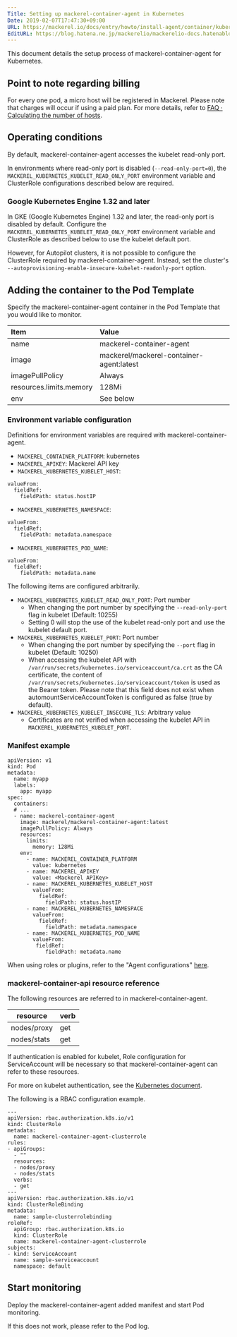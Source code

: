 ```yaml
---
Title: Setting up mackerel-container-agent in Kubernetes
Date: 2019-02-07T17:47:30+09:00
URL: https://mackerel.io/docs/entry/howto/install-agent/container/kubernetes
EditURL: https://blog.hatena.ne.jp/mackerelio/mackerelio-docs.hatenablog.mackerel.io/atom/entry/98012380860620872
---
```


This document details the setup process of mackerel-container-agent for Kubernetes.

## Point to note regarding billing

For every one pod, a micro host will be registered in Mackerel. Please note that charges will occur if using a paid plan. For more details, refer to [FAQ · Calculating the number of hosts](https://support.mackerel.io/hc/en-us/articles/360039702912).

## Operating conditions

By default, mackerel-container-agent accesses the kubelet read-only port.

In environments where read-only port is disabled (`--read-only-port=0`), the `MACKEREL_KUBERNETES_KUBELET_READ_ONLY_PORT` environment variable and ClusterRole configurations described below are required.

### Google Kubernetes Engine 1.32 and later

In GKE (Google Kubernetes Engine) 1.32 and later, the read-only port is disabled by default. Configure the `MACKEREL_KUBERNETES_KUBELET_READ_ONLY_PORT` environment variable and ClusterRole as described below to use the kubelet default port.

However, for Autopilot clusters, it is not possible to configure the ClusterRole required by mackerel-container-agent. Instead, set the cluster's `--autoprovisioning-enable-insecure-kubelet-readonly-port` option.

## Adding the container to the Pod Template

Specify the mackerel-container-agent container in the Pod Template that you would like to monitor.


| Item | Value |
| :-- | :-- |
| name | mackerel-container-agent |
| image |  mackerel/mackerel-container-agent:latest |
| imagePullPolicy| Always |
| resources.limits.memory | 128Mi |
| env | See below |

### Environment variable configuration

Definitions for environment variables are required with mackerel-container-agent.

- `MACKEREL_CONTAINER_PLATFORM`: kubernetes
- `MACKEREL_APIKEY`: Mackerel API key
- `MACKEREL_KUBERNETES_KUBELET_HOST`:
```
valueFrom:
  fieldRef:
    fieldPath: status.hostIP
```
- `MACKEREL_KUBERNETES_NAMESPACE`:
```
valueFrom:
  fieldRef:
    fieldPath: metadata.namespace
```
- `MACKEREL_KUBERNETES_POD_NAME`:
```
valueFrom:
  fieldRef:
    fieldPath: metadata.name
```

The following items are configured arbitrarily.

- `MACKEREL_KUBERNETES_KUBELET_READ_ONLY_PORT`: Port number
  - When changing the port number by specifying the `--read-only-port` flag in kubelet (Default: 10255)
  - Setting 0 will stop the use of the kubelet read-only port and use the kubelet default port.
- `MACKEREL_KUBERNETES_KUBELET_PORT`: Port number
  - When changing the port number by specifying the `--port` flag in kubelet (Default: 10250)
  - When accessing the kubelet API with `/var/run/secrets/kubernetes.io/serviceaccount/ca.crt` as the CA certificate, the content of `/var/run/secrets/kubernetes.io/serviceaccount/token` is used as the Bearer token. Please note that this field does not exist when automountServiceAccountToken is configured as false (true by default).
- `MACKEREL_KUBERNETES_KUBELET_INSECURE_TLS`: Arbitrary value
  - Certificates are not verified when accessing the kubelet API in `MACKEREL_KUBERNETES_KUBELET_PORT`.

### Manifest example 

```
apiVersion: v1
kind: Pod
metadata:
  name: myapp
  labels:
    app: myapp
spec:
  containers:
  # ...
  - name: mackerel-container-agent
    image: mackerel/mackerel-container-agent:latest
    imagePullPolicy: Always
    resources:
      limits:
        memory: 128Mi
    env:
      - name: MACKEREL_CONTAINER_PLATFORM
        value: kubernetes
      - name: MACKEREL_APIKEY
        value: <Mackerel APIKey>
      - name: MACKEREL_KUBERNETES_KUBELET_HOST
        valueFrom:
          fieldRef:
            fieldPath: status.hostIP
      - name: MACKEREL_KUBERNETES_NAMESPACE
        valueFrom:
          fieldRef:
            fieldPath: metadata.namespace
      - name: MACKEREL_KUBERNETES_POD_NAME
        valueFrom:
         fieldRef:
            fieldPath: metadata.name
```

When using roles or plugins, refer to the "Agent configurations" [here](https://mackerel.io/docs/entry/howto/container-agent).

### mackerel-container-api resource reference

The following resources are referred to in mackerel-container-agent.

| resource    | verb |
| ----------- | ---- |
| nodes/proxy | get  |
| nodes/stats | get  |

If authentication is enabled for kubelet, Role configuration for ServiceAccount will be necessary so that mackerel-container-agent can refer to these resources.

For more on kubelet authentication, see the [Kubernetes document](https://kubernetes.io/docs/reference/access-authn-authz/kubelet-authn-authz/).

The following is a RBAC configuration example.

```
---
apiVersion: rbac.authorization.k8s.io/v1
kind: ClusterRole
metadata:
  name: mackerel-container-agent-clusterrole
rules:
- apiGroups:
  - ""
  resources:
  - nodes/proxy
  - nodes/stats
  verbs:
  - get
---
apiVersion: rbac.authorization.k8s.io/v1
kind: ClusterRoleBinding
metadata:
  name: sample-clusterrolebinding
roleRef:
  apiGroup: rbac.authorization.k8s.io
  kind: ClusterRole
  name: mackerel-container-agent-clusterrole
subjects:
- kind: ServiceAccount
  name: sample-serviceaccount
  namespace: default
```

## Start monitoring

Deploy the mackerel-container-agent added manifest and start Pod monitoring.

If this does not work, please refer to the Pod log.
